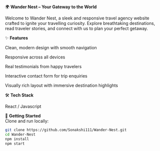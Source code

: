 🌍 **Wander Nest – Your Gateway to the World**

Welcome to Wander Nest, a sleek and responsive travel agency website crafted to ignite your travelling curiosity. Explore breathtaking destinations, read traveler stories, and connect with us to plan your perfect getaway.

✨ **Features**

Clean, modern design with smooth navigation

Responsive across all devices

Real testimonials from happy travelers

Interactive contact form for trip enquiries

Visually rich layout with immersive destination highlights

🛠️ **Tech Stack**

React / Javascript 

🚀 **Getting Started**  
Clone and run locally:

```bash
git clone https://github.com/Sonakshi111/Wander-Nest.git
cd Wander-Nest
npm install
npm start
